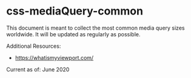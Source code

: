 # css-mediaQuery-common

This document is meant to collect the most common media query sizes worldwide. It will be updated as regularly as possible.

Additional Resources:
- https://whatismyviewport.com/

Current as of: June 2020
